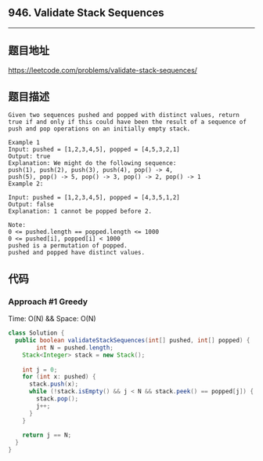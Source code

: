 ## 946. Validate Stack Sequences

----
## 题目地址

https://leetcode.com/problems/validate-stack-sequences/

## 题目描述
```
Given two sequences pushed and popped with distinct values, return true if and only if this could have been the result of a sequence of push and pop operations on an initially empty stack.

Example 1
Input: pushed = [1,2,3,4,5], popped = [4,5,3,2,1]
Output: true
Explanation: We might do the following sequence:
push(1), push(2), push(3), push(4), pop() -> 4,
push(5), pop() -> 5, pop() -> 3, pop() -> 2, pop() -> 1
Example 2:

Input: pushed = [1,2,3,4,5], popped = [4,3,5,1,2]
Output: false
Explanation: 1 cannot be popped before 2.
 
Note:
0 <= pushed.length == popped.length <= 1000
0 <= pushed[i], popped[i] < 1000
pushed is a permutation of popped.
pushed and popped have distinct values.
```

## 代码

### Approach #1 Greedy

Time: O(N) && Space: O(N)

```java
class Solution {
  public boolean validateStackSequences(int[] pushed, int[] popped) {
		int N = pushed.length;
    Stack<Integer> stack = new Stack();
    
    int j = 0;
    for (int x: pushed) {
      stack.push(x);
      while (!stack.isEmpty() && j < N && stack.peek() == popped[j]) {
        stack.pop();
        j++;
      }
    }
    
    return j == N;
  }
}
```
















